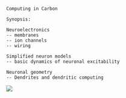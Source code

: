 ```
Computing in Carbon
```
```
Synopsis:

Neuroelectronics
-- membranes
-- ion channels
-- wiring

Simplified neuron models
-- basic dynamics of neuronal excitability

Neuronal geometry
-- Dendrites and dendritic computing
```
![](http://geekresearchlab.net/coursera/neuro/dend-15.jpg)<br>
